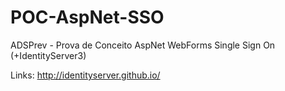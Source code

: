 # POC-AspNet-SSO
ADSPrev - Prova de Conceito
AspNet WebForms Single Sign On (+IdentityServer3)

Links:
http://identityserver.github.io/
